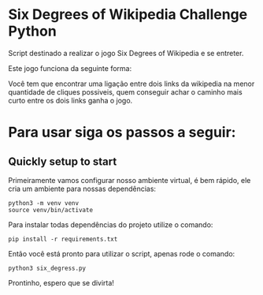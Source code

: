 # Six Degrees of Wikipedia Challenge Python
Script destinado a realizar o jogo Six Degrees of Wikipedia e se entreter.

Este jogo funciona da seguinte forma:

Você tem que encontrar uma ligação entre dois links da wikipedia na menor quantidade de cliques possiveis, quem conseguir achar o caminho mais curto entre os dois links ganha o jogo.

# Para usar siga os passos a seguir:


## Quickly setup to start
Primeiramente vamos configurar nosso ambiente virtual, é bem rápido, ele cria um ambiente para nossas dependências:
````
python3 -m venv venv
source venv/bin/activate
````

Para instalar todas dependências do projeto utilize o comando:
````
pip install -r requirements.txt
````

Então você está pronto para utilizar o script, apenas rode o comando:
````
python3 six_degress.py
````

Prontinho, espero que se divirta!
